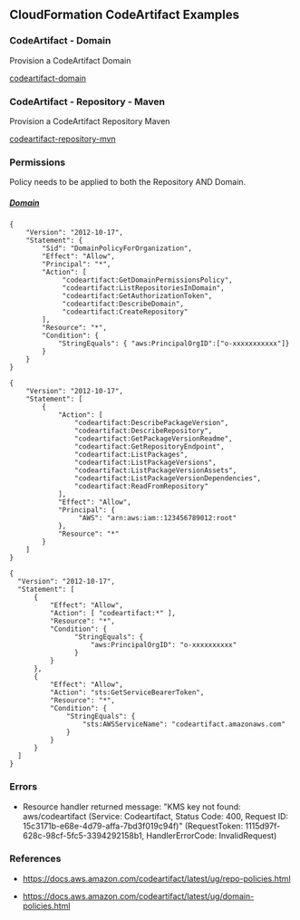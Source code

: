 ## CloudFormation CodeArtifact Examples

### CodeArtifact - Domain

Provision a CodeArtifact Domain

[codeartifact-domain](codeartifact-domain.yaml)

### CodeArtifact - Repository - Maven

Provision a CodeArtifact Repository Maven

[codeartifact-repository-mvn](codeartifact-repository-mvn.yaml)

### Permissions


Policy needs to be applied to both the Repository AND Domain.


##### [Domain](https://docs.aws.amazon.com/codeartifact/latest/ug/domain-policies.html)

```
{
    "Version": "2012-10-17",
    "Statement": {
        "Sid": "DomainPolicyForOrganization",
        "Effect": "Allow",
        "Principal": "*",
        "Action": [
             "codeartifact:GetDomainPermissionsPolicy",
             "codeartifact:ListRepositoriesInDomain",
             "codeartifact:GetAuthorizationToken",
             "codeartifact:DescribeDomain",
             "codeartifact:CreateRepository"
        ],
        "Resource": "*",
        "Condition": {
            "StringEquals": { "aws:PrincipalOrgID":["o-xxxxxxxxxxx"]}
        }
    }
}
```


```
{
    "Version": "2012-10-17",
    "Statement": [
        {
            "Action": [
                "codeartifact:DescribePackageVersion",
                "codeartifact:DescribeRepository",
                "codeartifact:GetPackageVersionReadme",
                "codeartifact:GetRepositoryEndpoint",
                "codeartifact:ListPackages",
                "codeartifact:ListPackageVersions",
                "codeartifact:ListPackageVersionAssets",
                "codeartifact:ListPackageVersionDependencies",
                "codeartifact:ReadFromRepository"
            ],
            "Effect": "Allow",
            "Principal": {
                 "AWS": "arn:aws:iam::123456789012:root"
            },
            "Resource": "*"
        }
    ]
}
```


```
{
  "Version": "2012-10-17",
  "Statement": [
      {
          "Effect": "Allow",
          "Action": [ "codeartifact:*" ],
          "Resource": "*",
          "Condition": {
                "StringEquals": {
                    "aws:PrincipalOrgID": "o-xxxxxxxxxx"
                }
          }
      },
      {       
          "Effect": "Allow",
          "Action": "sts:GetServiceBearerToken",
          "Resource": "*",
          "Condition": {
              "StringEquals": {
                  "sts:AWSServiceName": "codeartifact.amazonaws.com"
              }
          }
      }
  ]
}
```

### Errors

- Resource handler returned message: "KMS key not found: aws/codeartifact (Service: Codeartifact, Status Code: 400, Request ID: 15c3171b-e68e-4d79-affa-7bd3f019c94f)" (RequestToken: 1115d97f-628c-98cf-5fc5-3394292158b1, HandlerErrorCode: InvalidRequest)

### References

- https://docs.aws.amazon.com/codeartifact/latest/ug/repo-policies.html

- https://docs.aws.amazon.com/codeartifact/latest/ug/domain-policies.html